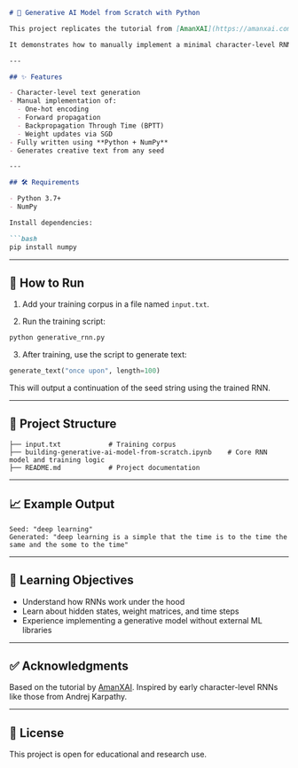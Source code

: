````markdown
# 🧠 Generative AI Model from Scratch with Python

This project replicates the tutorial from [AmanXAI](https://amanxai.com/2024/08/05/generative-ai-model-from-scratch-with-python/), where a **generative text model** is built entirely from scratch using Python, NumPy, and basic neural network principles — without high-level deep learning frameworks like TensorFlow or PyTorch.

It demonstrates how to manually implement a minimal character-level RNN to generate text from a corpus using forward and backward propagation.

---

## ✨ Features

- Character-level text generation
- Manual implementation of:
  - One-hot encoding
  - Forward propagation
  - Backpropagation Through Time (BPTT)
  - Weight updates via SGD
- Fully written using **Python + NumPy**
- Generates creative text from any seed

---

## 🛠 Requirements

- Python 3.7+
- NumPy

Install dependencies:

```bash
pip install numpy
````

---

## 🚀 How to Run

1. Add your training corpus in a file named `input.txt`.

2. Run the training script:

```bash
python generative_rnn.py
```

3. After training, use the script to generate text:

```python
generate_text("once upon", length=100)
```

This will output a continuation of the seed string using the trained RNN.

---

## 📂 Project Structure

```
├── input.txt            # Training corpus
├── building-generative-ai-model-from-scratch.ipynb    # Core RNN model and training logic
├── README.md            # Project documentation
```

---

## 📈 Example Output

```
Seed: "deep learning"
Generated: "deep learning is a simple that the time is to the time the same and the some to the time"
```

---

## 🧠 Learning Objectives

* Understand how RNNs work under the hood
* Learn about hidden states, weight matrices, and time steps
* Experience implementing a generative model without external ML libraries

---

## ✅ Acknowledgments

Based on the tutorial by [AmanXAI](https://amanxai.com/2024/08/05/generative-ai-model-from-scratch-with-python/). Inspired by early character-level RNNs like those from Andrej Karpathy.

---

## 📝 License

This project is open for educational and research use.

```
